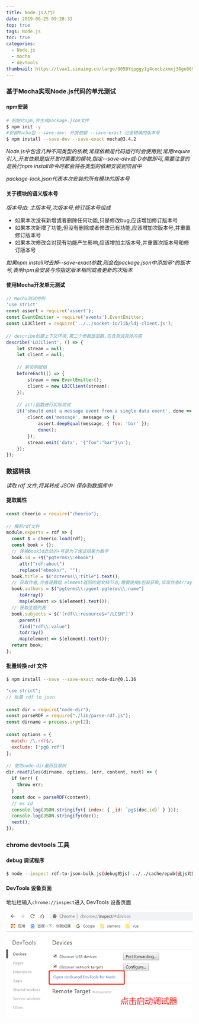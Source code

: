 ```yaml
---
title: Node.js入门2
date: 2019-06-25 09:28:33
top: true
tags: Node.js
toc: true
categories:
  - Node.js
  - mocha
  - devtools
thumbnail: https://tvax1.sinaimg.cn/large/005BYqpggy1g4cecbzxmxj30go069jrp.jpg
---
```

### 基于Mocha实现Node.js代码的单元测试

#### npm安装

``` bash
# 初始化npm,会生成package.json文件
$ npm init -y
#安装Mocha包 --save-dev: 开发依赖 --save-exact 记录精确的版本号
$ npm install --save-dev --save-exact mocha@3.4.2
```
*Node.js中包含几种不同类型的依赖,常规依赖是代码运行时会使用到,常用require引入,开发依赖是指开发时需要的模块,指定--save-dev或-D参数即可,需要注意的是执行npm install命令时都会将各类型的依赖安装到项目中*

*package-lock.json代表本次安装的所有模块的版本号*

#### 关于模块的语义版本号

*版本号由: 主版本号,次版本号,修订版本号组成*
* 如果本次没有新增或者删除任何功能,只是修改bug,应该增加修订版本号
* 如果本次新增了功能,但没有删除或者修改已有功能,应该增加次版本号,并重置修订版本号
* 如果本次修改会对现有功能产生影响,应该增加主版本号,并重置次版本号和修订版本号

*如果npm install时去掉--save-exact参数,则会在package.json中添加带^的版本号,表明npm会安装与你指定版本相同或者更新的次版本*

<!--more-->
#### 使用Mocha开发单元测试
``` js
// Mocha测试用例
'use strict'
const assert = require('assert');
const EventEmitter = require('events').EventEmitter;
const LDJClient = require('../../socket-io/lib/ldj-client.js');

// describe创建上下文环境,第二个参数是函数,包含测试具体内容
describe('LDJClient', () => {
    let stream = null;
    let client = null;

    // 新实例赋值
    beforeEach(() => {
        stream = new EventEmitter();
        client = new LDJClient(stream);
    });

    // it()函数进行实际测试
    it('should emit a message event from a single data event', done => {
        client.on('message', message => {
            assert.deepEqual(message, { foo: 'bar' });
            done();
        });
        stream.emit('data', '{"foo":"bar"}\n');
    });
});
```

### 数据转换

_读取 rdf 文件,将其转成 JSON 保存到数据库中_

#### 提取属性

```js
const cheerio = require("cheerio");

// 解析rdf文件
module.exports = rdf => {
  const $ = cheerio.load(rdf);
  const book = {};
  // 转换bookId此处的+号是为了保证结果为数字
  book.id = +$("pgterms\\:ebook")
    .attr("rdf:about")
    .replace("ebooks/", "");
  book.title = $("dcterms\\:title").text();
  // 获取作者,作者是数组 element返回的是文档节点,需要使用$包装获取,实现作者Array
  book.authers = $("pgterms\\:agent pgterms\\:name")
    .toArray()
    .map(element => $(element).text());
  // 获取主题列表
  book.subjects = $('[rdf\\:resource$="/LCSH"]')
    .parent()
    .find("rdf\\:value")
    .toArray()
    .map(element => $(element).text());
  return book;
};
```

#### 批量转换 rdf 文件

```bash
$ npm install --save --save-exact node-dir@0.1.16
```

```js
"use strict";
// 批量 rdf to json

const dir = require("node-dir");
const parseRDF = require("./lib/parse-rdf.js");
const dirname = process.argv[2];

const options = {
  match: /\.rdf$/,
  exclude: ["pg0.rdf"]
};

// 使用node-dir遍历目录树
dir.readFiles(dirname, options, (err, content, next) => {
  if (err) {
    throw err;
  }
  const doc = parseRDF(content);
  // es id
  console.log(JSON.stringify({ index: { _id: `pg${doc.id}` } }));
  console.log(JSON.stringify(doc));
  next();
});
```

### chrome devtools 工具

#### debug 调试程序

```bash
$ node --inspect rdf-to-json-bulk.js(debug的js) ../../cache/epub(此js对应的参数)
```

#### DevTools 设备页面

地址栏输入`chrome://inspect`进入 DevTools 设备页面

<img src="https://github.com/xiaokexiang/Node.js/raw/master/data/DevTools.png"/>
